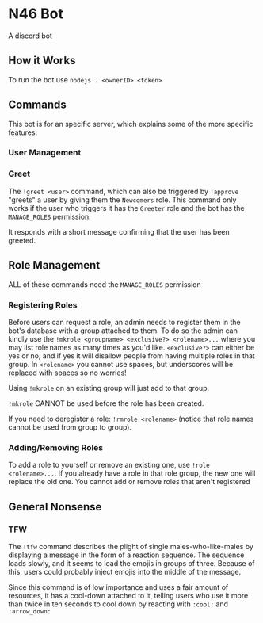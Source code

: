 # N46 Bot

A discord bot

## How it Works

To run the bot use `nodejs . <ownerID> <token>`

## Commands

This bot is for an specific server, which explains some of the more specific features.

### User Management

### Greet

The `!greet <user>` command, which can also be triggered by `!approve` "greets" a user by giving them the `Newcomers` role. This command only works if the user who triggers it has the `Greeter` role and the bot has the `MANAGE_ROLES` permission.

It responds with a short message confirming that the user has been greeted.

## Role Management

ALL of these commands need the `MANAGE_ROLES` permission

### Registering Roles

Before users can request a role, an admin needs to register them in the bot's database with a group attached to them. To do so the admin can kindly use the `!mkrole <groupname> <exclusive?> <rolename>...` where you may list role names as many times as you'd like. `<exclusive?>` can either be yes or no, and if yes it will disallow people from having multiple roles in that group. In `<rolename>` you cannot use spaces, but underscores will be replaced with spaces so no worries!

Using `!mkrole` on an existing group will just add to that group.

`!mkrole` CANNOT be used before the role has been created.

If you need to deregister a role: `!rmrole <rolename>` (notice that role names cannot be used from group to group).

### Adding/Removing Roles

To add a role to yourself or remove an existing one, use `!role <rolename>...`. If you already have a role in that role group, the new one will replace the old one. You cannot add or remove roles that aren't registered

## General Nonsense

### TFW

The `!tfw` command describes the plight of single males-who-like-males by displaying a message in the form of a reaction sequence. The sequence loads slowly, and it seems to load the emojis in groups of three. Because of this, users could probably inject emojis into the middle of the message.

Since this command is of low importance and uses a fair amount of resources, it has a cool-down attached to it, telling users who use it more than twice in ten seconds to cool down by reacting with `:cool:` and `:arrow_down:`
